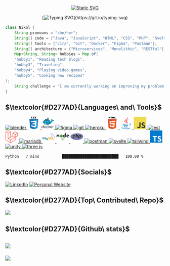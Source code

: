 
<div align="center">

  <!-- Static First Line as an SVG -->
  [![Static SVG](https://readme-typing-svg.demolab.com?font=Lobster&size=40&duration=1&pause=100000&color=52AA56CD&background=C4FF3E00&multiline=true&width=435&lines=Nicole+Alexandrova)](https://git.io/typing-svg)

  <!-- Animated Second Line -->
  [![Typing SVG](https://readme-typing-svg.demolab.com?font=Lobster&size=30&duration=4600&pause=1000&color=D277AD9D&background=C4FF3E00&multiline=true&width=435&lines=___Software+engineer___)](https://git.io/typing-svg)

</div>

```java
class Nikol {
    String pronouns = "she/her";
    String[] code = {"Java", "JavaScript", "HTML", "CSS", "PHP", "Svelte"};
    String[] tools = {"Jira", "Git", "Docker", "Figma", "Postman"};
    String[] architecture = {"Microservices", "Monolithic", "RESTful"};
    Map<String, String> hobbies = Map.of(
    "hobby1", "Reading tech blogs",
    "hobby3", "Traveling",
    "hobby4", "Playing video games",
    "hobby5", "Cooking new recipes"
);
    String challenge = "I am currently working on improving my problem-solving skills on LeetCode!";
}
```



## $\textcolor{#D277AD}{Languages\ and\ Tools}$
<p align="left"> <a href="https://www.blender.org/" target="_blank" rel="noreferrer"> <img src="https://download.blender.org/branding/community/blender_community_badge_white.svg" alt="blender" width="40" height="40"/> </a> <a href="https://www.w3schools.com/css/" target="_blank" rel="noreferrer"> <img src="https://raw.githubusercontent.com/devicons/devicon/master/icons/css3/css3-original-wordmark.svg" alt="css3" width="40" height="40"/> </a> <a href="https://www.docker.com/" target="_blank" rel="noreferrer"> <img src="https://raw.githubusercontent.com/devicons/devicon/master/icons/docker/docker-original-wordmark.svg" alt="docker" width="40" height="40"/> </a> <a href="https://www.figma.com/" target="_blank" rel="noreferrer"> <img src="https://www.vectorlogo.zone/logos/figma/figma-icon.svg" alt="figma" width="40" height="40"/> </a> <a href="https://git-scm.com/" target="_blank" rel="noreferrer"> <img src="https://www.vectorlogo.zone/logos/git-scm/git-scm-icon.svg" alt="git" width="40" height="40"/> </a> <a href="https://heroku.com" target="_blank" rel="noreferrer"> <img src="https://www.vectorlogo.zone/logos/heroku/heroku-icon.svg" alt="heroku" width="40" height="40"/> </a> <a href="https://www.w3.org/html/" target="_blank" rel="noreferrer"> <img src="https://raw.githubusercontent.com/devicons/devicon/master/icons/html5/html5-original-wordmark.svg" alt="html5" width="40" height="40"/> </a> <a href="https://www.java.com" target="_blank" rel="noreferrer"> <img src="https://raw.githubusercontent.com/devicons/devicon/master/icons/java/java-original.svg" alt="java" width="40" height="40"/> </a> <a href="https://developer.mozilla.org/en-US/docs/Web/JavaScript" target="_blank" rel="noreferrer"> <img src="https://raw.githubusercontent.com/devicons/devicon/master/icons/javascript/javascript-original.svg" alt="javascript" width="40" height="40"/> </a> <a href="https://jestjs.io" target="_blank" rel="noreferrer"> <img src="https://www.vectorlogo.zone/logos/jestjsio/jestjsio-icon.svg" alt="jest" width="40" height="40"/> </a> <a href="https://laravel.com/" target="_blank" rel="noreferrer">
  <img src="https://raw.githubusercontent.com/devicons/devicon/master/icons/laravel/laravel-original.svg" alt="laravel" width="40" height="40"/>
</a> <a href="https://mariadb.org/" target="_blank" rel="noreferrer"> <img src="https://www.vectorlogo.zone/logos/mariadb/mariadb-icon.svg" alt="mariadb" width="40" height="40"/> </a> <a href="https://www.mysql.com/" target="_blank" rel="noreferrer"> <img src="https://raw.githubusercontent.com/devicons/devicon/master/icons/mysql/mysql-original-wordmark.svg" alt="mysql" width="40" height="40"/> </a> <a href="https://nodejs.org" target="_blank" rel="noreferrer"> <img src="https://raw.githubusercontent.com/devicons/devicon/master/icons/nodejs/nodejs-original-wordmark.svg" alt="nodejs" width="40" height="40"/> </a> <a href="https://www.php.net" target="_blank" rel="noreferrer"> <img src="https://raw.githubusercontent.com/devicons/devicon/master/icons/php/php-original.svg" alt="php" width="40" height="40"/> </a> <a href="https://postman.com" target="_blank" rel="noreferrer"> <img src="https://www.vectorlogo.zone/logos/getpostman/getpostman-icon.svg" alt="postman" width="40" height="40"/> </a> <a href="https://svelte.dev" target="_blank" rel="noreferrer"> <img src="https://upload.wikimedia.org/wikipedia/commons/1/1b/Svelte_Logo.svg" alt="svelte" width="40" height="40"/> </a> <a href="https://tailwindcss.com/" target="_blank" rel="noreferrer"> <img src="https://www.vectorlogo.zone/logos/tailwindcss/tailwindcss-icon.svg" alt="tailwind" width="40" height="40"/> </a> <a href="https://www.typescriptlang.org/" target="_blank" rel="noreferrer"> <img src="https://raw.githubusercontent.com/devicons/devicon/master/icons/typescript/typescript-original.svg" alt="typescript" width="40" height="40"/> </a> <a href="https://unity.com/" target="_blank" rel="noreferrer"> <img src="https://www.vectorlogo.zone/logos/unity3d/unity3d-icon.svg" alt="unity" width="40" height="40"/> </a>  <a href="https://threejs.org/" target="_blank" rel="noreferrer"> 
    <img src="https://threejs.org/files/favicon.ico" alt="three.js" width="40" height="40" /> 
  </a></p>

<!--START_SECTION:waka-->

```txt
Python   7 mins          █████████████████████████   100.00 %
```

<!--END_SECTION:waka-->

## $\textcolor{#D277AD}{Socials}$
[![LinkedIn](https://img.shields.io/badge/LinkedIn-%230077B5.svg?logo=linkedin&logoColor=white)](https://www.linkedin.com/in/nicole-alexandrova-5532992a0/)
[![Personal Website](https://img.shields.io/badge/Visit%20My%20Website-Click%20Here-0078D4?style=flat-square&logo=github)](https://nikolalexandrova.github.io/PersonalWebsite/)

## $\textcolor{#D277AD}{Top\ Contributed\ Repo}$
![](https://github-contributor-stats.vercel.app/api?username=NikolAlexandrova&limit=5&theme=shadow_green&combine_all_yearly_contributions=true)     


## $\textcolor{#D277AD}{Github\ stats}$
![](https://github-readme-stats.vercel.app/api/top-langs/?username=NikolAlexandrova&theme=shadow_green&hide_border=false&include_all_commits=false&count_private=false&layout=compact)
---
[![](https://visitcount.itsvg.in/api?id=NikolAlexandrova&icon=7&color=5)](https://visitcount.itsvg.in)

